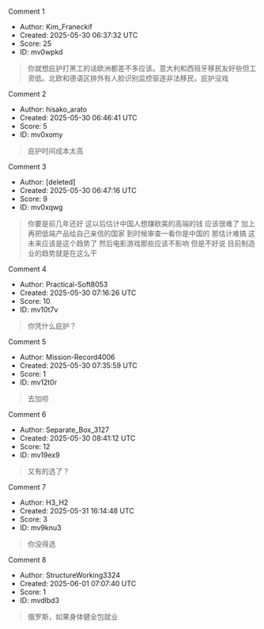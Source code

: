 Comment 1

- Author: Kim_Franeckif
- Created: 2025-05-30 06:37:32 UTC
- Score: 25
- ID: mv0wpkd

> 你就想庇护打黑工的话欧洲都差不多应该。意大利和西班牙移民友好些但工资低。北欧和德语区排外有人脸识别监控驱逐非法移民，庇护没戏

Comment 2

- Author: hisako_arato
- Created: 2025-05-30 06:46:41 UTC
- Score: 5
- ID: mv0xomy

> 庇护时间成本太高

Comment 3

- Author: [deleted]
- Created: 2025-05-30 06:47:16 UTC
- Score: 9
- ID: mv0xqwg

> 你要是前几年还好 这以后估计中国人想赚欧美的高端的钱 应该很难了 加上再把低端产品给自己亲信的国家 到时候审查一看你是中国的 那估计难搞 这未来应该是这个趋势了 然后电影游戏那些应该不影响 但是不好说 目前制造业的趋势就是在这么干

Comment 4

- Author: Practical-Soft8053
- Created: 2025-05-30 07:16:26 UTC
- Score: 10
- ID: mv10t7v

> 你凭什么庇护？

Comment 5

- Author: Mission-Record4006
- Created: 2025-05-30 07:35:59 UTC
- Score: 1
- ID: mv12t0r

> 去加呗

Comment 6

- Author: Separate_Box_3127
- Created: 2025-05-30 08:41:12 UTC
- Score: 12
- ID: mv19ex9

> 又有的选了？

Comment 7

- Author: H3_H2
- Created: 2025-05-31 16:14:48 UTC
- Score: 3
- ID: mv9knu3

> 你没得选

Comment 8

- Author: StructureWorking3324
- Created: 2025-06-01 07:07:40 UTC
- Score: 1
- ID: mvdlbd3

> 俄罗斯，如果身体健全包就业
